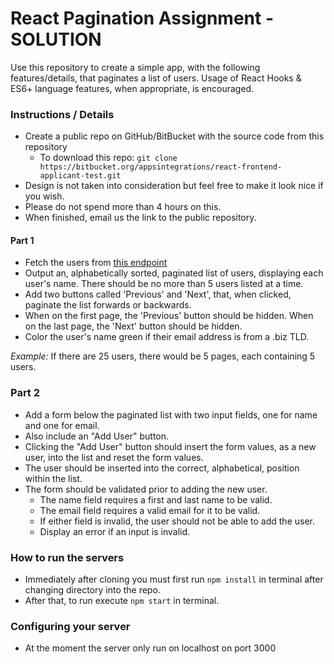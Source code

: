 # React Pagination Assignment - SOLUTION
Use this repository to create a simple app, with the following features/details, that paginates a list of users. Usage of React Hooks & ES6+ language features, when appropriate, is encouraged.

### Instructions / Details

- Create a public repo on GitHub/BitBucket with the source code from this repository
    - To download this repo: `git clone https://bitbucket.org/appsintegrations/react-frontend-applicant-test.git`
- Design is not taken into consideration but feel free to make it look nice if you wish.
- Please do not spend more than 4 hours on this.
- When finished, email us the link to the public repository. 

#### Part 1
- Fetch the users from [this endpoint](https://jsonplaceholder.typicode.com/users)
- Output an, alphabetically sorted, paginated list of users, displaying each user's name. There should be no more than 5 users listed at a time.
- Add two buttons called 'Previous' and 'Next', that, when clicked, paginate the list forwards or backwards.
- When on the first page, the 'Previous' button should be hidden. When on the last page, the 'Next' button should be hidden.
- Color the user's name green if their email address is from a .biz TLD.

*Example:* If there are 25 users, there would be 5 pages, each containing 5 users.

### Part 2
- Add a form below the paginated list with two input fields, one for name and one for email.
- Also include an "Add User" button.
- Clicking the "Add User" button should insert the form values, as a new user, into the list and reset the form values. 
- The user should be inserted into the correct, alphabetical, position within the list.
- The form should be validated prior to adding the new user.
    - The name field requires a first and last name to be valid.
    - The email field requires a valid email for it to be valid.
    - If either field is invalid, the user should not be able to add the user.
    - Display an error if an input is invalid.
    
### How to run the servers
- Immediately after cloning you must first run `npm install` in terminal after changing directory into the repo.
- After that, to run execute `npm start` in terminal.

### Configuring your server
- At the moment the server only run on localhost on port 3000
